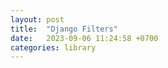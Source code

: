 ```yaml
---
layout: post
title:  "Django Filters"
date:   2023-09-06 11:24:58 +0700
categories: library
---
```

